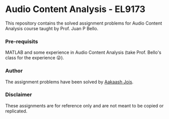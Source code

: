 # Audio Content Analysis - EL9173

This repository contains the solved assignment problems for Audio Content Analysis course taught by Prof. Juan P Bello.

### Pre-requisits
MATLAB and some experience in Audio Content Analysis (take Prof. Bello's class for the experience 😜).

### Author
The assignment problems have been solved by [Aakaash Jois](https://github.com/aakaashjois).

### Disclaimer
These assignments are for reference only and are not meant to be copied or replicated.